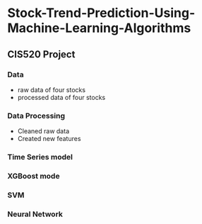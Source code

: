# Stock-Trend-Prediction-Using-Machine-Learning-Algorithms
## CIS520 Project
### Data
* raw data of four stocks
* processed data of four stocks
### Data Processing
* Cleaned raw data
* Created new features

### Time Series model
### XGBoost mode
### SVM
### Neural Network
